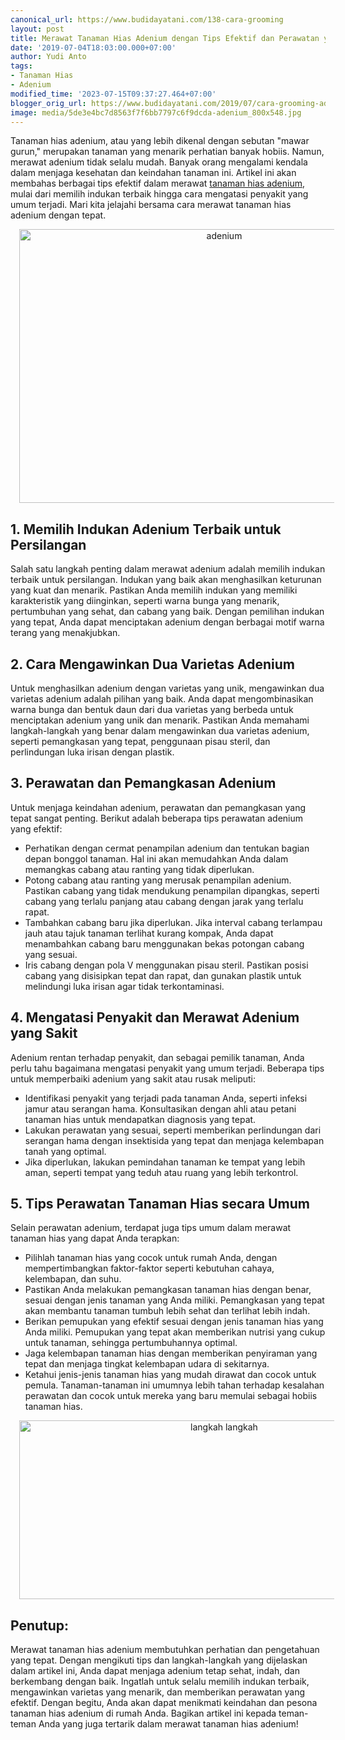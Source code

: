 ```yaml
---
canonical_url: https://www.budidayatani.com/138-cara-grooming
layout: post
title: Merawat Tanaman Hias Adenium dengan Tips Efektif dan Perawatan yang Tepat
date: '2019-07-04T18:03:00.000+07:00'
author: Yudi Anto
tags:
- Tanaman Hias
- Adenium
modified_time: '2023-07-15T09:37:27.464+07:00'
blogger_orig_url: https://www.budidayatani.com/2019/07/cara-grooming-adenium-agar-terlihat.html
image: media/5de3e4bc7d8563f7f6bb7797c6f9dcda-adenium_800x548.jpg
---
```

<p>Tanaman hias adenium, atau yang lebih dikenal dengan sebutan "mawar gurun," merupakan tanaman yang menarik perhatian banyak hobiis. Namun, merawat adenium tidak selalu mudah. Banyak orang mengalami kendala dalam menjaga kesehatan dan keindahan tanaman ini. Artikel ini akan membahas berbagai tips efektif dalam merawat <a href="https://www.budidayatani.com/search/label/Adenium">tanaman hias adenium</a>, mulai dari memilih indukan terbaik hingga cara mengatasi penyakit yang umum terjadi. Mari kita jelajahi bersama cara merawat tanaman hias adenium dengan tepat.</p><div class="separator" style="clear: both; text-align: center;"><a href="https://blogger.googleusercontent.com/img/b/R29vZ2xl/AVvXsEhQ2OuMj22G7J3UTUIgzowhY7xX9vMC1Q3kh_1SccVAGXF0K6W6j4ZIc7DnfLETPZ0SAYFfF55SgixuInVXodPS2ySJtUHnuu3jt415t3pZnymMYVlVOafuuzP9NSR8UHQMrJ3GsHo8nN5sgUQjpJEvfp99V-MD4Op-qeolw3p8u7yZSMTQttyP8XIuURfo/s800/adenium_800x548.jpg" imageanchor="1" style="margin-left: 1em; margin-right: 1em;"><img alt="adenium" border="0" data-original-height="548" data-original-width="800" height="438" src="https://blogger.googleusercontent.com/img/b/R29vZ2xl/AVvXsEhQ2OuMj22G7J3UTUIgzowhY7xX9vMC1Q3kh_1SccVAGXF0K6W6j4ZIc7DnfLETPZ0SAYFfF55SgixuInVXodPS2ySJtUHnuu3jt415t3pZnymMYVlVOafuuzP9NSR8UHQMrJ3GsHo8nN5sgUQjpJEvfp99V-MD4Op-qeolw3p8u7yZSMTQttyP8XIuURfo/w640-h438/adenium_800x548.jpg" width="640" /></a></div><h2>1. Memilih Indukan Adenium Terbaik untuk Persilangan</h2><p>Salah satu langkah penting dalam merawat adenium adalah memilih indukan terbaik untuk persilangan. Indukan yang baik akan menghasilkan keturunan yang kuat dan menarik. Pastikan Anda memilih indukan yang memiliki karakteristik yang diinginkan, seperti warna bunga yang menarik, pertumbuhan yang sehat, dan cabang yang baik. Dengan pemilihan indukan yang tepat, Anda dapat menciptakan adenium dengan berbagai motif warna terang yang menakjubkan.</p><h2>2. Cara Mengawinkan Dua Varietas Adenium</h2><p>Untuk menghasilkan adenium dengan varietas yang unik, mengawinkan dua varietas adenium adalah pilihan yang baik. Anda dapat mengombinasikan warna bunga dan bentuk daun dari dua varietas yang berbeda untuk menciptakan adenium yang unik dan menarik. Pastikan Anda memahami langkah-langkah yang benar dalam mengawinkan dua varietas adenium, seperti pemangkasan yang tepat, penggunaan pisau steril, dan perlindungan luka irisan dengan plastik.</p><h2>3. Perawatan dan Pemangkasan Adenium</h2><p>Untuk menjaga keindahan adenium, perawatan dan pemangkasan yang tepat sangat penting. Berikut adalah beberapa tips perawatan adenium yang efektif:</p><ul><li>Perhatikan dengan cermat penampilan adenium dan tentukan bagian depan bonggol tanaman. Hal ini akan memudahkan Anda dalam memangkas cabang atau ranting yang tidak diperlukan.</li><li>Potong cabang atau ranting yang merusak penampilan adenium. Pastikan cabang yang tidak mendukung penampilan dipangkas, seperti cabang yang terlalu panjang atau cabang dengan jarak yang terlalu rapat.</li><li>Tambahkan cabang baru jika diperlukan. Jika interval cabang terlampau jauh atau tajuk tanaman terlihat kurang kompak, Anda dapat menambahkan cabang baru menggunakan bekas potongan cabang yang sesuai.</li><li>Iris cabang dengan pola V menggunakan pisau steril. Pastikan posisi cabang yang disisipkan tepat dan rapat, dan gunakan plastik untuk melindungi luka irisan agar tidak terkontaminasi.</li></ul><h2>4. Mengatasi Penyakit dan Merawat Adenium yang Sakit</h2><p>Adenium rentan terhadap penyakit, dan sebagai pemilik tanaman, Anda perlu tahu bagaimana mengatasi penyakit yang umum terjadi. Beberapa tips untuk memperbaiki adenium yang sakit atau rusak meliputi:</p><ul><li>Identifikasi penyakit yang terjadi pada tanaman Anda, seperti infeksi jamur atau serangan hama. Konsultasikan dengan ahli atau petani tanaman hias untuk mendapatkan diagnosis yang tepat.</li><li>Lakukan perawatan yang sesuai, seperti memberikan perlindungan dari serangan hama dengan insektisida yang tepat dan menjaga kelembapan tanah yang optimal.</li><li>Jika diperlukan, lakukan pemindahan tanaman ke tempat yang lebih aman, seperti tempat yang teduh atau ruang yang lebih terkontrol.</li></ul><h2>5. Tips Perawatan Tanaman Hias secara Umum</h2><p>Selain perawatan adenium, terdapat juga tips umum dalam merawat tanaman hias yang dapat Anda terapkan:</p><ul><li>Pilihlah tanaman hias yang cocok untuk rumah Anda, dengan mempertimbangkan faktor-faktor seperti kebutuhan cahaya, kelembapan, dan suhu.</li><li>Pastikan Anda melakukan pemangkasan tanaman hias dengan benar, sesuai dengan jenis tanaman yang Anda miliki. Pemangkasan yang tepat akan membantu tanaman tumbuh lebih sehat dan terlihat lebih indah.</li><li>Berikan pemupukan yang efektif sesuai dengan jenis tanaman hias yang Anda miliki. Pemupukan yang tepat akan memberikan nutrisi yang cukup untuk tanaman, sehingga pertumbuhannya optimal.</li><li>Jaga kelembapan tanaman hias dengan memberikan penyiraman yang tepat dan menjaga tingkat kelembapan udara di sekitarnya.</li><li>Ketahui jenis-jenis tanaman hias yang mudah dirawat dan cocok untuk pemula. Tanaman-tanaman ini umumnya lebih tahan terhadap kesalahan perawatan dan cocok untuk mereka yang baru memulai sebagai hobiis tanaman hias.</li></ul><div class="separator" style="clear: both; text-align: center;"><a href="https://blogger.googleusercontent.com/img/b/R29vZ2xl/AVvXsEii5VJ0ed0zLhHjkfZGhJb7mN5Ov4mfp_dX6DQ4HV6n9MoreCzskX3dqseMzQMuzZoDOQK5s5fTOxCSlpr7gbIxy1p993hZZGZmCRrBewqI0DomsdRke3mJH6y6K4Xxi9OIKo3jAnD8ER8NIn6auTgonPL_TbRfCsOTQGDswQfLvdBqrG7ULq06TrcNYK0_/s1600/adenium_2.jpg" imageanchor="1" style="margin-left: 1em; margin-right: 1em;"><img alt="langkah langkah" border="0" data-original-height="716" data-original-width="1600" height="286" src="https://blogger.googleusercontent.com/img/b/R29vZ2xl/AVvXsEii5VJ0ed0zLhHjkfZGhJb7mN5Ov4mfp_dX6DQ4HV6n9MoreCzskX3dqseMzQMuzZoDOQK5s5fTOxCSlpr7gbIxy1p993hZZGZmCRrBewqI0DomsdRke3mJH6y6K4Xxi9OIKo3jAnD8ER8NIn6auTgonPL_TbRfCsOTQGDswQfLvdBqrG7ULq06TrcNYK0_/w640-h286/adenium_2.jpg" width="640" /></a></div><h2>Penutup:</h2><p>Merawat tanaman hias adenium membutuhkan perhatian dan pengetahuan yang tepat. Dengan mengikuti tips dan langkah-langkah yang dijelaskan dalam artikel ini, Anda dapat menjaga adenium tetap sehat, indah, dan berkembang dengan baik. Ingatlah untuk selalu memilih indukan terbaik, mengawinkan varietas yang menarik, dan memberikan perawatan yang efektif. Dengan begitu, Anda akan dapat menikmati keindahan dan pesona tanaman hias adenium di rumah Anda. Bagikan artikel ini kepada teman-teman Anda yang juga tertarik dalam merawat tanaman hias adenium!</p>